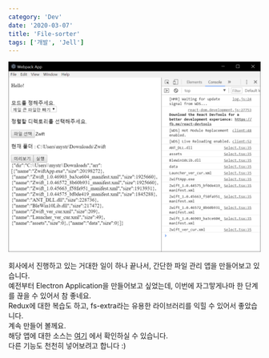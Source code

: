```yaml
---
category: 'Dev'
date: '2020-03-07'
title: 'File-sorter'
tags: ['개발', 'Jell']
---
```


![File-sorter](images/file-sorter.png)

회사에서 진행하고 있는 거대한 일이 하나 끝나서, 간단한 파일 관리 앱을 만들어보고 있습니다.  
예전부터 Electron Application을 만들어보고 싶었는데, 이번에 자그맣게나마 한 단계를 끊을 수 있어서 참 좋네요.  
Redux에 대한 복습도 하고, fs-extra라는 유용한 라이브러리를 익힐 수 있어서 좋았습니다.  
계속 만들어 볼께요.  
해당 앱에 대한 소스는 [여기](https://github.com/jellive/file-sorter) 에서 확인하실 수 있습니다.  
다른 기능도 천천히 넣어보려고 합니다 :)
